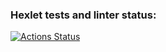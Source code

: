 ### Hexlet tests and linter status:
[![Actions Status](https://github.com/ArturRunc/qa-engineer-project-84/actions/workflows/hexlet-check.yml/badge.svg)](https://github.com/ArturRunc/qa-engineer-project-84/actions)